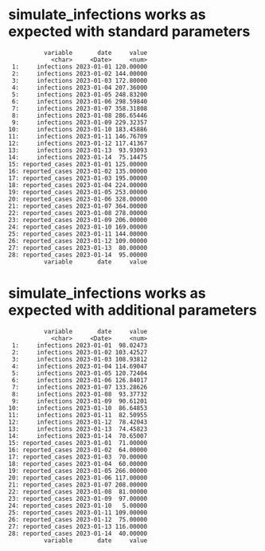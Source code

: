 # simulate_infections works as expected with standard parameters

              variable       date     value
                <char>     <Date>     <num>
     1:     infections 2023-01-01 120.00000
     2:     infections 2023-01-02 144.00000
     3:     infections 2023-01-03 172.80000
     4:     infections 2023-01-04 207.36000
     5:     infections 2023-01-05 248.83200
     6:     infections 2023-01-06 298.59840
     7:     infections 2023-01-07 358.31808
     8:     infections 2023-01-08 286.65446
     9:     infections 2023-01-09 229.32357
    10:     infections 2023-01-10 183.45886
    11:     infections 2023-01-11 146.76709
    12:     infections 2023-01-12 117.41367
    13:     infections 2023-01-13  93.93093
    14:     infections 2023-01-14  75.14475
    15: reported_cases 2023-01-01 125.00000
    16: reported_cases 2023-01-02 135.00000
    17: reported_cases 2023-01-03 195.00000
    18: reported_cases 2023-01-04 224.00000
    19: reported_cases 2023-01-05 253.00000
    20: reported_cases 2023-01-06 328.00000
    21: reported_cases 2023-01-07 364.00000
    22: reported_cases 2023-01-08 278.00000
    23: reported_cases 2023-01-09 206.00000
    24: reported_cases 2023-01-10 169.00000
    25: reported_cases 2023-01-11 144.00000
    26: reported_cases 2023-01-12 109.00000
    27: reported_cases 2023-01-13  80.00000
    28: reported_cases 2023-01-14  95.00000
              variable       date     value

# simulate_infections works as expected with additional parameters

              variable       date     value
                <char>     <Date>     <num>
     1:     infections 2023-01-01  98.02473
     2:     infections 2023-01-02 103.42527
     3:     infections 2023-01-03 108.93812
     4:     infections 2023-01-04 114.69047
     5:     infections 2023-01-05 120.72404
     6:     infections 2023-01-06 126.84017
     7:     infections 2023-01-07 133.28626
     8:     infections 2023-01-08  93.37732
     9:     infections 2023-01-09  90.61201
    10:     infections 2023-01-10  86.64853
    11:     infections 2023-01-11  82.50955
    12:     infections 2023-01-12  78.42043
    13:     infections 2023-01-13  74.45823
    14:     infections 2023-01-14  70.65007
    15: reported_cases 2023-01-01  71.00000
    16: reported_cases 2023-01-02  64.00000
    17: reported_cases 2023-01-03  70.00000
    18: reported_cases 2023-01-04  60.00000
    19: reported_cases 2023-01-05 266.00000
    20: reported_cases 2023-01-06 117.00000
    21: reported_cases 2023-01-07 208.00000
    22: reported_cases 2023-01-08  81.00000
    23: reported_cases 2023-01-09  97.00000
    24: reported_cases 2023-01-10   5.00000
    25: reported_cases 2023-01-11 109.00000
    26: reported_cases 2023-01-12  75.00000
    27: reported_cases 2023-01-13 116.00000
    28: reported_cases 2023-01-14  40.00000
              variable       date     value

